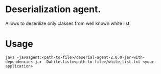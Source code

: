 # Deserialization agent.
Allows to deserilize only classes from well known white list.

# Usage

`java -javaagent:<path-to-file>/deserial-agent-2.0.0-jar-with-dependencies.jar -Dwhite.list=<path-to-file>/white_list.txt <your-application>`